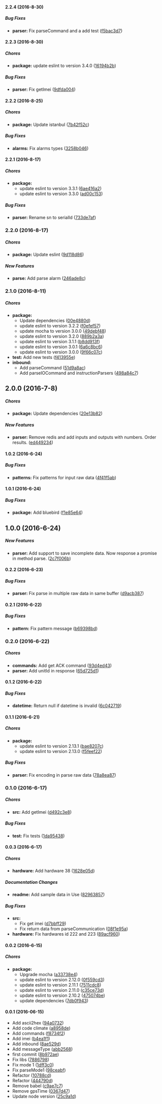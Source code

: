 #### 2.2.4 (2016-8-30)

##### Bug Fixes

* **parser:** Fix parseCommand and a add test ([f5bac3d7](https://github.com/lgaticaq/cellocator-parser/commit/f5bac3d75aebad28d165bd2557d51481ff62bd10))

#### 2.2.3 (2016-8-30)

##### Chores

* **package:** update eslint to version 3.4.0 ([16194b2b](https://github.com/lgaticaq/cellocator-parser/commit/16194b2b8102c27f6763b9cedd09e0e727f8a425))

##### Bug Fixes

* **parser:** Fix getImei ([9dfda004](https://github.com/lgaticaq/cellocator-parser/commit/9dfda004265cf77f5e682a7c384a7ce2aeda3ca4))

#### 2.2.2 (2016-8-25)

##### Chores

* **package:** Update istanbul ([7b42f52c](https://github.com/lgaticaq/cellocator-parser/commit/7b42f52c6bc993cda147ddfda483206051506f3e))

##### Bug Fixes

* **alarms:** Fix alarms types ([3258b046](https://github.com/lgaticaq/cellocator-parser/commit/3258b04663a94721e878e99103dc21df98e5700c))

#### 2.2.1 (2016-8-17)

##### Chores

* **package:**
  * update eslint to version 3.3.1 ([6ae416a2](https://github.com/lgaticaq/cellocator-parser/commit/6ae416a25cd820091fd6e3456fcef2965278b6ec))
  * update eslint to version 3.3.0 ([ad00c153](https://github.com/lgaticaq/cellocator-parser/commit/ad00c153d519773a6622c59cd0d26c81f6f8115a))

##### Bug Fixes

* **parser:** Rename sn to serialId ([733de7af](https://github.com/lgaticaq/cellocator-parser/commit/733de7af96e14f64431f557261e0b6b44df9b57f))

### 2.2.0 (2016-8-17)

##### Chores

* **package:** Update eslint ([9d118d86](https://github.com/lgaticaq/cellocator-parser/commit/9d118d86dd820e39fb6deb68d2d81280ab7283df))

##### New Features

* **parse:** Add parse alarm ([246ade8c](https://github.com/lgaticaq/cellocator-parser/commit/246ade8cbad68680171b769e959bbd8f6df2d7f0))

### 2.1.0 (2016-8-11)

##### Chores

* **package:**
  * Update dependencies ([00e4880d](https://github.com/lgaticaq/cellocator-parser/commit/00e4880dbcaa38ff52498fc92f21f643949da3af))
  * update eslint to version 3.2.2 ([f0efef57](https://github.com/lgaticaq/cellocator-parser/commit/f0efef578d1cb6004699558ae0a5fee1349ba289))
  * update mocha to version 3.0.0 ([49debf48](https://github.com/lgaticaq/cellocator-parser/commit/49debf4808ff15c4d83d67e74b2712b0675139a5))
  * update eslint to version 3.2.0 ([889b2a3a](https://github.com/lgaticaq/cellocator-parser/commit/889b2a3ae4a776fe3566fd9473c642a4144827f7))
  * update eslint to version 3.1.1 ([b8dd913f](https://github.com/lgaticaq/cellocator-parser/commit/b8dd913fe51e9dcbac25d714109920fef81941d2))
  * update eslint to version 3.0.1 ([6a6c8bc6](https://github.com/lgaticaq/cellocator-parser/commit/6a6c8bc648b0e6348c90a13c6f449f21da304137))
  * update eslint to version 3.0.0 ([9f66c07c](https://github.com/lgaticaq/cellocator-parser/commit/9f66c07c14ffb25d8e1b9526772ed78038413280))
* **test:** Add new tests ([f413955e](https://github.com/lgaticaq/cellocator-parser/commit/f413955e773687d3d5593016a598753e9ca362bc))
* **inbound:**
  * Add parseCommand ([51d9a8ac](https://github.com/lgaticaq/cellocator-parser/commit/51d9a8ac45408e16d62f6b05b0332de0e0633f72))
  * Add parseIOCommand and instructionParsers ([498a84c7](https://github.com/lgaticaq/cellocator-parser/commit/498a84c7bc4b83d04b0559080c3911c4d53a3105))

## 2.0.0 (2016-7-8)

##### Chores

* **package:** Update dependencies ([20e13b82](https://github.com/lgaticaq/cellocator-parser/commit/20e13b8251e4367234af30fa455019a3541b1794))

##### New Features

* **parser:** Remove redis and add inputs and outputs with numbers. Order results. ([ed449234](https://github.com/lgaticaq/cellocator-parser/commit/ed4492349493be3c12fddb8a88ddbcc1d28af9a3))

#### 1.0.2 (2016-6-24)

##### Bug Fixes

* **patterns:** Fix patterns for input raw data ([4f41f5ab](https://github.com/lgaticaq/cellocator-parser/commit/4f41f5ab169c200930b5495423adec9492d61eb0))

#### 1.0.1 (2016-6-24)

##### Bug Fixes

* **package:** Add bluebird ([f1e85e64](https://github.com/lgaticaq/cellocator-parser/commit/f1e85e645e3367e33d70d8662681e2da39d5b266))

## 1.0.0 (2016-6-24)

##### New Features

* **parser:** Add support to save incomplete data. Now response a promise in method parse. ([2c7f006b](https://github.com/lgaticaq/cellocator-parser/commit/2c7f006b42758591255e5d083268f79e6a9c1d32))

#### 0.2.2 (2016-6-23)

##### Bug Fixes

* **parser:** Fix parse in multiple raw data in same buffer ([d9acb387](https://github.com/lgaticaq/cellocator-parser/commit/d9acb387ef97b6b24c3ba68ca3230df1fe803190))

#### 0.2.1 (2016-6-22)

##### Bug Fixes

* **pattern:** Fix pattern message ([b69398bd](https://github.com/lgaticaq/cellocator-parser/commit/b69398bd2188708ee4696942f65e1c435f96d1b8))

### 0.2.0 (2016-6-22)

##### Chores

* **commands:** Add get ACK command ([93d4ed43](https://github.com/lgaticaq/cellocator-parser/commit/93d4ed4305342f834b2a4923a4f1d3ce27f25032))
* **parser:** Add unitId in response ([65d725d1](https://github.com/lgaticaq/cellocator-parser/commit/65d725d14d9b4dbf8f75398f2e58a98066f63aeb))

#### 0.1.2 (2016-6-22)

##### Bug Fixes

* **datetime:** Return null if datetime is invalid ([6c042719](https://github.com/lgaticaq/cellocator-parser/commit/6c0427197870ebb676efd82df82dd23f15f47f27))

#### 0.1.1 (2016-6-21)

##### Chores

* **package:**
  * update eslint to version 2.13.1 ([bae8207c](https://github.com/lgaticaq/cellocator-parser/commit/bae8207c3bbd2f689f6bf2917cc4d72df7615a1d))
  * update eslint to version 2.13.0 ([f5feef22](https://github.com/lgaticaq/cellocator-parser/commit/f5feef222c32f0d17920a256576f04c3e0b6f148))

##### Bug Fixes

* **parser:** Fix encoding in parse raw data ([78a8ea87](https://github.com/lgaticaq/cellocator-parser/commit/78a8ea8729edebd8cdf7e2447d52f1476299372d))

### 0.1.0 (2016-6-17)

##### Chores

* **src:** Add getImei ([d492c3e8](https://github.com/lgaticaq/cellocator-parser/commit/d492c3e8a67f90fce05461cc7e7ef53ccf474c0b))

##### Bug Fixes

* **test:** Fix tests ([1da95438](https://github.com/lgaticaq/cellocator-parser/commit/1da954387cd40fdcbb7ed75575e05fe42713d7c4))

#### 0.0.3 (2016-6-17)

##### Chores

* **hardware:** Add hardware 38 ([1628e05d](https://github.com/lgaticaq/cellocator-parser/commit/1628e05d7ca92d56d76425bda5a1a12c4212d40c))

##### Documentation Changes

* **readme:** Add sample data in Use ([82963857](https://github.com/lgaticaq/cellocator-parser/commit/829638579380fbbb33ae893936cec61af5bbba70))

##### Bug Fixes

* **src:**
  * Fix get imei ([d7bbff29](https://github.com/lgaticaq/cellocator-parser/commit/d7bbff29691255cd7d9251ee7aae5a58af54597d))
  * Fix return data from parseCommunication ([08f1e95a](https://github.com/lgaticaq/cellocator-parser/commit/08f1e95aff83528a912dac163d43f88f4dad68cc))
* **hardware:** Fix hardwares id 222 and 223 ([89acf960](https://github.com/lgaticaq/cellocator-parser/commit/89acf96070e1033739e80055881bedb369664506))

#### 0.0.2 (2016-6-15)

##### Chores

* **package:**
  * Upgrade mocha ([a33738e4](https://github.com/lgaticaq/cellocator-parser/commit/a33738e48e0070f2174f5c86d1e688d84ba0d715))
  * update eslint to version 2.12.0 ([0f559cd3](https://github.com/lgaticaq/cellocator-parser/commit/0f559cd3a30def99dc24ba9a8195d6e2bc57fce0))
  * update eslint to version 2.11.1 ([7511cdc8](https://github.com/lgaticaq/cellocator-parser/commit/7511cdc856a8d2d20611613c433421632147a880))
  * update eslint to version 2.11.0 ([c35ce73d](https://github.com/lgaticaq/cellocator-parser/commit/c35ce73d52f2892d3046c2c77289f073bcded136))
  * update eslint to version 2.10.2 ([475074be](https://github.com/lgaticaq/cellocator-parser/commit/475074bea082f72a7d256699e97fe69a3d9e9084))
  * update dependencies ([7db0f943](https://github.com/lgaticaq/cellocator-parser/commit/7db0f94356064545531c32dd59b5c0ab02cb234e))

#### 0.0.1 (2016-06-15)

* Add ascii2hex ([94a0732](https://github.com/lgaticaq/cellocator-parser/commit/94a0732))
* Add code climate ([a8958de](https://github.com/lgaticaq/cellocator-parser/commit/a8958de))
* Add commands ([f8734f2](https://github.com/lgaticaq/cellocator-parser/commit/f8734f2))
* Add imei ([b4ea1f1](https://github.com/lgaticaq/cellocator-parser/commit/b4ea1f1))
* Add inbound ([8ae529d](https://github.com/lgaticaq/cellocator-parser/commit/8ae529d))
* Add messageType ([abb2568](https://github.com/lgaticaq/cellocator-parser/commit/abb2568))
* first commit ([8b972ae](https://github.com/lgaticaq/cellocator-parser/commit/8b972ae))
* Fix libs ([7886798](https://github.com/lgaticaq/cellocator-parser/commit/7886798))
* Fix mode 1 ([1dff3c0](https://github.com/lgaticaq/cellocator-parser/commit/1dff3c0))
* Fix parseMode1 ([98ceabf](https://github.com/lgaticaq/cellocator-parser/commit/98ceabf))
* Refactor ([10788cd](https://github.com/lgaticaq/cellocator-parser/commit/10788cd))
* Refactor ([444790d](https://github.com/lgaticaq/cellocator-parser/commit/444790d))
* Remove babel ([c9ae7c7](https://github.com/lgaticaq/cellocator-parser/commit/c9ae7c7))
* Remove gpsTime ([0367d47](https://github.com/lgaticaq/cellocator-parser/commit/0367d47))
* Update node version ([25c9a1d](https://github.com/lgaticaq/cellocator-parser/commit/25c9a1d))
